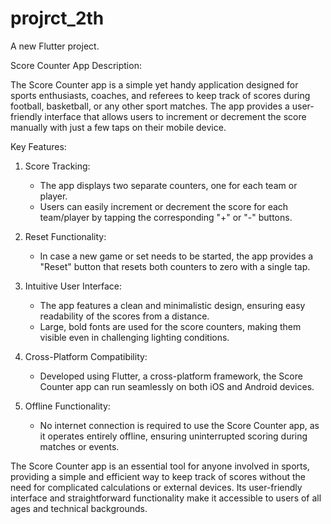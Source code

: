 # projrct_2th

A new Flutter project.

Score Counter App Description:

The Score Counter app is a simple yet handy application designed for sports enthusiasts, coaches, and referees to keep track of scores during football, basketball, or any other sport matches. The app provides a user-friendly interface that allows users to increment or decrement the score manually with just a few taps on their mobile device.

Key Features:

1. Score Tracking:
   - The app displays two separate counters, one for each team or player.
   - Users can easily increment or decrement the score for each team/player by tapping the corresponding "+" or "-" buttons.

2. Reset Functionality:
   - In case a new game or set needs to be started, the app provides a "Reset" button that resets both counters to zero with a single tap.

3. Intuitive User Interface:
   - The app features a clean and minimalistic design, ensuring easy readability of the scores from a distance.
   - Large, bold fonts are used for the score counters, making them visible even in challenging lighting conditions.

4. Cross-Platform Compatibility:
   - Developed using Flutter, a cross-platform framework, the Score Counter app can run seamlessly on both iOS and Android devices.

5. Offline Functionality:
   - No internet connection is required to use the Score Counter app, as it operates entirely offline, ensuring uninterrupted scoring during matches or events.

The Score Counter app is an essential tool for anyone involved in sports, providing a simple and efficient way to keep track of scores without the need for complicated calculations or external devices. Its user-friendly interface and straightforward functionality make it accessible to users of all ages and technical backgrounds.

